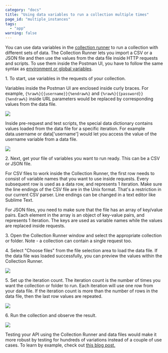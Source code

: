 ```yaml
---
category: "docs"
title: "Using data variables to run a collection multiple times"
page_id: "multiple_instances"
tags: 
  - "app"
warning: false
---
```


You can use data variables in the [collection runner][0] to run a collection with different sets of data. The Collection Runner lets you import a CSV or a JSON file and then use the values from the data file inside HTTP requests and scripts. To use them inside the Postman UI, you have to follow the same syntax as [environment or global variables][1].

1\. To start, use variables in the requests of your collection.

Variables inside the Postman UI are enclosed inside curly braces. For example, `{%raw%}{{username}}{%endraw%}` and `{%raw%}{{password}}{%endraw%}` inside URL parameters would be replaced by corresponding values from the data file.

[![](https://www.getpostman.com/img/v1/docs/multiple_instances/multiple_instances_1.png)
][2]

Inside pre-request and test scripts, the special data dictionary contains values loaded from the data file for a specific iteration. For example data.username or data\['username'\] would let you access the value of the username variable from a data file.

[![](https://www.getpostman.com/img/v1/docs/multiple_instances/multiple_instances_2.png)
][3]

2\. Next, get your file of variables you want to run ready. This can be a CSV or JSON file.

For CSV files to work inside the Collection Runner, the first row needs to consist of variable names that you want to use inside requests. Every subsequent row is used as a data row, and represents 1 iteration. Make sure the line endings of the CSV file are in the Unix format. That's a restriction in our current CSV parser. Line endings can be changed in a text editor like Sublime Text.

For JSON files, you need to make sure that the file has an array of key/value pairs. Each element in the array is an object of key-value pairs, and represents 1 iteration. The keys are used as variable names while the values are replaced inside requests.

3\. Open the Collection Runner window and select the appropriate collection or folder. Note - a collection can contain a single request too.

4\. Select "Choose files" from the file selection area to load the data file. If the data file was loaded successfully, you can preview the values within the Collection Runner.

[![](https://www.getpostman.com/img/v1/docs/multiple_instances/multiple_instances_3.png)
][4]

5\. Set up the iteration count. The iteration count is the number of times you want the collection or folder to run. Each iteration will use one row from your data file. If the iteration count is more than the number of rows in the data file, then the last row values are repeated.

[![](https://www.getpostman.com/img/v1/docs/multiple_instances/multiple_instances_4.png)
][5]

6\. Run the collection and observe the result.

[![](https://www.getpostman.com/img/v1/docs/multiple_instances/multiple_instances_5.png)
][6]

Testing your API using the Collection Runner and data files would make it more robust by testing for hundreds of variations instead of a couple of use cases. To learn by example, check out [this blog post.][7]


[0]: http://www.getpostman.com/docs/running_collections
[1]: http://www.getpostman.com/docs/environments
[2]: https://www.getpostman.com/img/v1/docs/multiple_instances/multiple_instances_1.png
[3]: https://www.getpostman.com/img/v1/docs/multiple_instances/multiple_instances_2.png
[4]: https://www.getpostman.com/img/v1/docs/multiple_instances/multiple_instances_3.png
[5]: https://www.getpostman.com/img/v1/docs/multiple_instances/multiple_instances_4.png
[6]: https://www.getpostman.com/img/v1/docs/multiple_instances/multiple_instances_5.png
[7]: http://blog.getpostman.com/2014/10/28/using-csv-and-json-files-in-the-postman-collection-runner/
